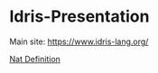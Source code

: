 # Idris-Presentation

Main site: https://www.idris-lang.org/

[Nat Definition](https://github.com/idris-lang/Idris-dev/blob/master/libs/prelude/Prelude/Nat.idr)


